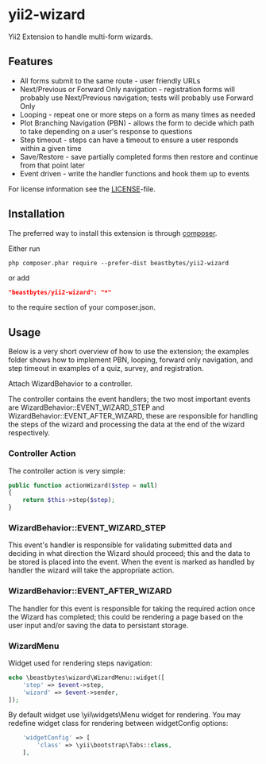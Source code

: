 # yii2-wizard
Yii2 Extension to handle multi-form wizards.

## Features

- All forms submit to the same route - user friendly URLs
- Next/Previous or Forward Only navigation - registration forms will probably use Next/Previous navigation; tests will probably use Forward Only
- Looping - repeat one or more steps on a form as many times as needed
- Plot Branching Navigation (PBN) - allows the form to decide which path to take depending on a user's response to questions
- Step timeout - steps can have a timeout to ensure a user responds within a given time
- Save/Restore - save partially completed forms then restore and continue from that point later
- Event driven - write the handler functions and hook them up to events

For license information see the [LICENSE](LICENSE.md)-file.

## Installation

The preferred way to install this extension is through [composer](http://getcomposer.org/download/).

Either run

```
php composer.phar require --prefer-dist beastbytes/yii2-wizard
```

or add

```json
"beastbytes/yii2-wizard": "*"
```

to the require section of your composer.json.

## Usage

Below is a very short overview of how to use the extension; the examples folder shows how to implement PBN, looping, forward only navigation, and step timeout in examples of a quiz, survey, and registration.

Attach WizardBehavior to a controller.

The controller contains the event handlers; the two most important events are WizardBehavior::EVENT_WIZARD_STEP and WizardBehavior::EVENT_AFTER_WIZARD, these are responsible for handling the steps of the wizard and processing the data at the end of the wizard respectively.

### Controller Action

The controller action is very simple:
```php
public function actionWizard($step = null)
{
    return $this->step($step);
}
```

### WizardBehavior::EVENT_WIZARD_STEP

This event's handler is responsible for validating submitted data and deciding in what direction the Wizard should proceed; this and the data to be stored is placed into the event. When the event is marked as handled by handler the wizard will take the appropriate action.

### WizardBehavior::EVENT_AFTER_WIZARD

The handler for this event is responsible for taking the required action once the Wizard has completed; this could be rendering a page based on the user input and/or saving the data to persistant storage.

### WizardMenu
Widget used for rendering steps navigation:
```php
echo \beastbytes\wizard\WizardMenu::widget([
    'step' => $event->step,
    'wizard' => $event->sender,
]);
```
By default widget use \yii\widgets\Menu widget for rendering. You may redefine widget class for rendering between widgetConfig options:
```php
    'widgetConfig' => [
        'class' => \yii\bootstrap\Tabs::class,
    ],
```